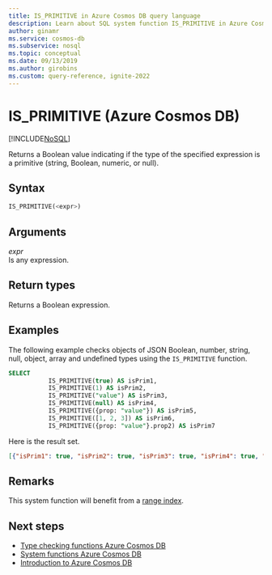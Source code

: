 ```yaml
---
title: IS_PRIMITIVE in Azure Cosmos DB query language
description: Learn about SQL system function IS_PRIMITIVE in Azure Cosmos DB.
author: ginamr
ms.service: cosmos-db
ms.subservice: nosql
ms.topic: conceptual
ms.date: 09/13/2019
ms.author: girobins
ms.custom: query-reference, ignite-2022
---
```

# IS_PRIMITIVE (Azure Cosmos DB)
[!INCLUDE[NoSQL](../../includes/appliesto-nosql.md)]

 Returns a Boolean value indicating if the type of the specified expression is a primitive (string, Boolean, numeric, or null).  
  
## Syntax
  
```sql
IS_PRIMITIVE(<expr>)  
```  
  
## Arguments
  
*expr*  
   Is any expression.  
  
## Return types
  
  Returns a Boolean expression.  
  
## Examples
  
  The following example checks objects of JSON Boolean, number, string, null, object, array and undefined types using the `IS_PRIMITIVE` function.  
  
```sql
SELECT   
           IS_PRIMITIVE(true) AS isPrim1,   
           IS_PRIMITIVE(1) AS isPrim2,  
           IS_PRIMITIVE("value") AS isPrim3,   
           IS_PRIMITIVE(null) AS isPrim4,  
           IS_PRIMITIVE({prop: "value"}) AS isPrim5,   
           IS_PRIMITIVE([1, 2, 3]) AS isPrim6,  
           IS_PRIMITIVE({prop: "value"}.prop2) AS isPrim7  
```  
  
 Here is the result set.  
  
```json
[{"isPrim1": true, "isPrim2": true, "isPrim3": true, "isPrim4": true, "isPrim5": false, "isPrim6": false, "isPrim7": false}]  
```  

## Remarks

This system function will benefit from a [range index](../../index-policy.md#includeexclude-strategy).

## Next steps

- [Type checking functions Azure Cosmos DB](system-functions.yml)
- [System functions Azure Cosmos DB](system-functions.yml)
- [Introduction to Azure Cosmos DB](../../introduction.md)
